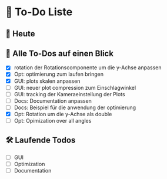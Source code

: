 

# 📝 To-Do Liste

## 📌 Heute


## 🔁 Alle To-Dos auf einen Blick
- [x] rotation der Rotationscomponente um die y-Achse anpassen
- [x] Opt: optimierung zum laufen bringen
- [x] GUI: plots skalen anpassen
- [ ] GUI: neuer plot compression zum Einschlagwinkel 
- [ ] GUI: tracking der Kameraeinstellung der Plots
- [ ] Docs: Documentation anpassen
- [ ] Docs: Beispiel für die anwendung der optimierung 
- [x] Opt: Rotation um die y-Achse als double
- [ ] Opt: Opimization over all angles

## 🛠️ Laufende Todos
- [ ] GUI
- [ ] Optimization
- [ ] Documentation